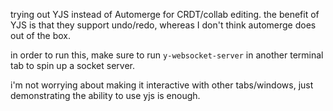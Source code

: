 
trying out YJS instead of Automerge for CRDT/collab editing.
the benefit of YJS is that they support undo/redo, whereas I don't think automerge does out of the box.

in order to run this, make sure to run `y-websocket-server` in another terminal tab to spin up a socket server.

i'm not worrying about making it interactive with other tabs/windows, just demonstrating the ability to use yjs is enough.
